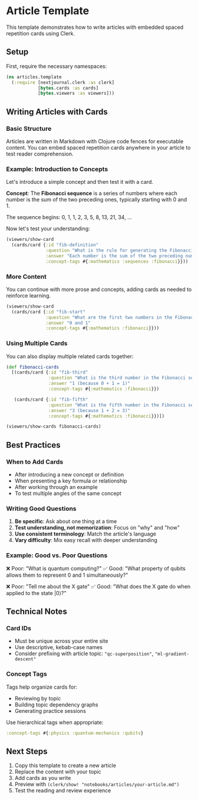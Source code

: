 # Article Template

This template demonstrates how to write articles with embedded spaced repetition cards using Clerk.

## Setup

First, require the necessary namespaces:

```clojure
(ns articles.template
  (:require [nextjournal.clerk :as clerk]
            [bytes.cards :as cards]
            [bytes.viewers :as viewers]))
```

## Writing Articles with Cards

### Basic Structure

Articles are written in Markdown with Clojure code fences for executable content. You can embed spaced repetition cards anywhere in your article to test reader comprehension.

### Example: Introduction to Concepts

Let's introduce a simple concept and then test it with a card.

**Concept**: The **Fibonacci sequence** is a series of numbers where each number is the sum of the two preceding ones, typically starting with 0 and 1.

The sequence begins: 0, 1, 1, 2, 3, 5, 8, 13, 21, 34, ...

Now let's test your understanding:

```clojure
(viewers/show-card
  (cards/card {:id "fib-definition"
               :question "What is the rule for generating the Fibonacci sequence?"
               :answer "Each number is the sum of the two preceding numbers"
               :concept-tags #{:mathematics :sequences :fibonacci}}))
```

### More Content

You can continue with more prose and concepts, adding cards as needed to reinforce learning.

```clojure
(viewers/show-card
  (cards/card {:id "fib-start"
               :question "What are the first two numbers in the Fibonacci sequence?"
               :answer "0 and 1"
               :concept-tags #{:mathematics :fibonacci}}))
```

### Using Multiple Cards

You can also display multiple related cards together:

```clojure
(def fibonacci-cards
  [(cards/card {:id "fib-third"
                :question "What is the third number in the Fibonacci sequence?"
                :answer "1 (because 0 + 1 = 1)"
                :concept-tags #{:mathematics :fibonacci}})

   (cards/card {:id "fib-fifth"
                :question "What is the fifth number in the Fibonacci sequence?"
                :answer "3 (because 1 + 2 = 3)"
                :concept-tags #{:mathematics :fibonacci}})])

(viewers/show-cards fibonacci-cards)
```

## Best Practices

### When to Add Cards

- After introducing a new concept or definition
- When presenting a key formula or relationship
- After working through an example
- To test multiple angles of the same concept

### Writing Good Questions

1. **Be specific**: Ask about one thing at a time
2. **Test understanding, not memorization**: Focus on "why" and "how"
3. **Use consistent terminology**: Match the article's language
4. **Vary difficulty**: Mix easy recall with deeper understanding

### Example: Good vs. Poor Questions

❌ Poor: "What is quantum computing?"
✅ Good: "What property of qubits allows them to represent 0 and 1 simultaneously?"

❌ Poor: "Tell me about the X gate"
✅ Good: "What does the X gate do when applied to the state |0⟩?"

## Technical Notes

### Card IDs

- Must be unique across your entire site
- Use descriptive, kebab-case names
- Consider prefixing with article topic: `"qc-superposition"`, `"ml-gradient-descent"`

### Concept Tags

Tags help organize cards for:
- Reviewing by topic
- Building topic dependency graphs
- Generating practice sessions

Use hierarchical tags when appropriate:
```clojure
:concept-tags #{:physics :quantum-mechanics :qubits}
```

## Next Steps

1. Copy this template to create a new article
2. Replace the content with your topic
3. Add cards as you write
4. Preview with `(clerk/show! "notebooks/articles/your-article.md")`
5. Test the reading and review experience
